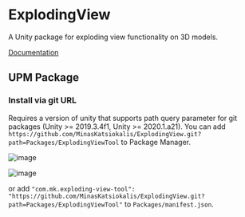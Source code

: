 # ExplodingView
A Unity package for exploding view functionality on 3D models.

[Documentation](https://minaskatsiokalis.github.io/exploding-view/documentation/html/index.html)

UPM Package
---
### Install via git URL

Requires a version of unity that supports path query parameter for git packages (Unity >= 2019.3.4f1, Unity >= 2020.1.a21). You can add `https://github.com/MinasKatsiokalis/ExplodingView.git?path=Packages/ExplodingViewTool` to Package Manager.

![image](https://user-images.githubusercontent.com/46207/79450714-3aadd100-8020-11ea-8aae-b8d87fc4d7be.png)

![image](https://user-images.githubusercontent.com/46207/83702872-e0f17c80-a648-11ea-8183-7469dcd4f810.png)

or add `"com.mk.exploding-view-tool": "https://github.com/MinasKatsiokalis/ExplodingView.git?path=Packages/ExplodingViewTool"` to `Packages/manifest.json`.
